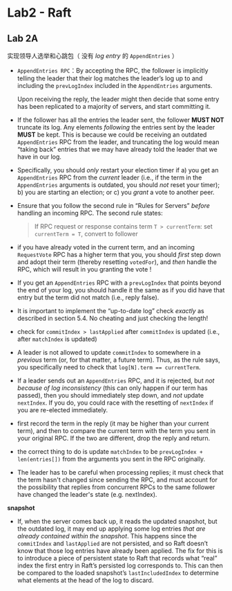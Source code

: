 # Lab2 - Raft

## Lab 2A

实现领导人选举和心跳包（ 没有 *log entry* 的 `AppendEntries` ）

- `AppendEntries RPC`：By accepting the RPC, the follower is implicitly telling the leader that their log matches the leader’s log up to and including the `prevLogIndex` included in the `AppendEntries` arguments.

  Upon receiving the reply, the leader might then decide that some entry has been replicated to a majority of servers, and start committing it.

- If the follower has all the entries the leader sent, the follower **MUST NOT** truncate its log. Any elements *following* the entries sent by the leader **MUST** be kept. This is because we could be receiving an outdated `AppendEntries` RPC from the leader, and truncating the log would mean “taking back” entries that we may have already told the leader that we have in our log.

- Specifically, you should *only* restart your election timer if a) you get an `AppendEntries` RPC from the *current* leader (i.e., if the term in the `AppendEntries` arguments is outdated, you should *not* reset your timer); b) you are starting an election; or c) you *grant* a vote to another peer.

- Ensure that you follow the second rule in “Rules for Servers” *before* handling an incoming RPC. The second rule states:

  > If RPC request or response contains term `T > currentTerm`: set `currentTerm = T`, convert to follower 

- if you have already voted in the current term, and an incoming `RequestVote` RPC has a higher term that you, you should *first* step down and adopt their term (thereby resetting `votedFor`), and *then* handle the RPC, which will result in you granting the vote !

- If you get an `AppendEntries` RPC with a `prevLogIndex` that points beyond the end of your log, you should handle it the same as if you did have that entry but the term did not match (i.e., reply false).

- It is important to implement the “up-to-date log” check *exactly* as described in section 5.4. No cheating and just checking the length!

- check for `commitIndex > lastApplied`  after `commitIndex` is updated (i.e., after `matchIndex` is updated)

- A leader is not allowed to update `commitIndex` to somewhere in a *previous* term (or, for that matter, a future term). Thus, as the rule says, you specifically need to check that `log[N].term == currentTerm`.

- If a leader sends out an `AppendEntries` RPC, and it is rejected, but *not because of log inconsistency* (this can only happen if our term has passed), then you should immediately step down, and *not* update `nextIndex`. If you do, you could race with the resetting of `nextIndex` if you are re-elected immediately.

- first record the term in the reply (it may be higher than your current term), and then to compare the current term with the term you sent in your original RPC. If the two are different, drop the reply and return.

- the correct thing to do is update `matchIndex` to be `prevLogIndex + len(entries[])` from the arguments you sent in the RPC originally.

- The leader has to be careful when processing replies; it must check that the term hasn't changed since sending the RPC, and must account for the possibility that replies from concurrent RPCs to the same follower have changed the leader's state (e.g. nextIndex).

**snapshot**

- If, when the server comes back up, it reads the updated snapshot, but the outdated log, it may end up applying some log entries *that are already contained within the snapshot*. This happens since the `commitIndex` and `lastApplied` are not persisted, and so Raft doesn’t know that those log entries have already been applied. The fix for this is to introduce a piece of persistent state to Raft that records what “real” index the first entry in Raft’s persisted log corresponds to. This can then be compared to the loaded snapshot’s `lastIncludedIndex` to determine what elements at the head of the log to discard.
